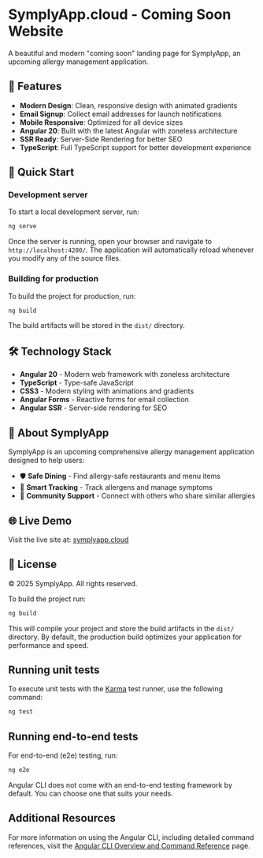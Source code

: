 # SymplyApp.cloud - Coming Soon Website

A beautiful and modern "coming soon" landing page for SymplyApp, an upcoming allergy management application.

## 🌟 Features

- **Modern Design**: Clean, responsive design with animated gradients
- **Email Signup**: Collect email addresses for launch notifications
- **Mobile Responsive**: Optimized for all device sizes
- **Angular 20**: Built with the latest Angular with zoneless architecture
- **SSR Ready**: Server-Side Rendering for better SEO
- **TypeScript**: Full TypeScript support for better development experience

## 🚀 Quick Start

### Development server

To start a local development server, run:

```bash
ng serve
```

Once the server is running, open your browser and navigate to `http://localhost:4200/`. The application will automatically reload whenever you modify any of the source files.

### Building for production

To build the project for production, run:

```bash
ng build
```

The build artifacts will be stored in the `dist/` directory.

## 🛠️ Technology Stack

- **Angular 20** - Modern web framework with zoneless architecture
- **TypeScript** - Type-safe JavaScript
- **CSS3** - Modern styling with animations and gradients
- **Angular Forms** - Reactive forms for email collection
- **Angular SSR** - Server-side rendering for SEO

## 📱 About SymplyApp

SymplyApp is an upcoming comprehensive allergy management application designed to help users:

- 🛡️ **Safe Dining** - Find allergy-safe restaurants and menu items
- 📱 **Smart Tracking** - Track allergens and manage symptoms
- 👥 **Community Support** - Connect with others who share similar allergies

## 🌐 Live Demo

Visit the live site at: [symplyapp.cloud](https://symplyapp.cloud)

## 📄 License

© 2025 SymplyApp. All rights reserved.

To build the project run:

```bash
ng build
```

This will compile your project and store the build artifacts in the `dist/` directory. By default, the production build optimizes your application for performance and speed.

## Running unit tests

To execute unit tests with the [Karma](https://karma-runner.github.io) test runner, use the following command:

```bash
ng test
```

## Running end-to-end tests

For end-to-end (e2e) testing, run:

```bash
ng e2e
```

Angular CLI does not come with an end-to-end testing framework by default. You can choose one that suits your needs.

## Additional Resources

For more information on using the Angular CLI, including detailed command references, visit the [Angular CLI Overview and Command Reference](https://angular.dev/tools/cli) page.
